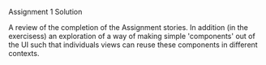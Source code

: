 Assignment 1 Solution

A review of the completion of the Assignment stories. In addition (in the exercisess) an exploration of a way of making simple 'components' out of the UI such that individuals views can reuse these components in different contexts.